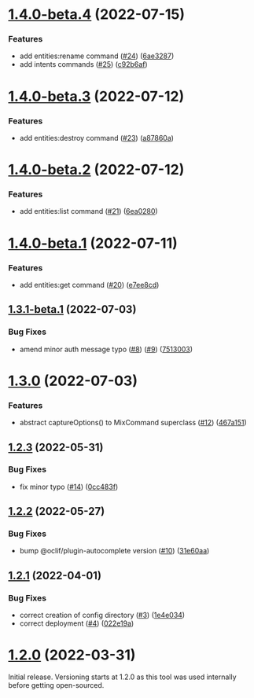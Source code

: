 # [1.4.0-beta.4](https://github.com/nuance-communications/mix-cli/compare/v1.4.0-beta.3...v1.4.0-beta.4) (2022-07-15)


### Features

* add entities:rename command ([#24](https://github.com/nuance-communications/mix-cli/issues/24)) ([6ae3287](https://github.com/nuance-communications/mix-cli/commit/6ae32875bbe1def133cb78f54d3f564a964d2a3e))
* add intents commands ([#25](https://github.com/nuance-communications/mix-cli/issues/25)) ([c92b6af](https://github.com/nuance-communications/mix-cli/commit/c92b6af71155e17e9f7bcae5fe86d5db13878c5e))

# [1.4.0-beta.3](https://github.com/nuance-communications/mix-cli/compare/v1.4.0-beta.2...v1.4.0-beta.3) (2022-07-12)


### Features

* add entities:destroy command ([#23](https://github.com/nuance-communications/mix-cli/issues/23)) ([a87860a](https://github.com/nuance-communications/mix-cli/commit/a87860a9cc3a6fc0565b942792e83be2b7fb0c17))

# [1.4.0-beta.2](https://github.com/nuance-communications/mix-cli/compare/v1.4.0-beta.1...v1.4.0-beta.2) (2022-07-12)


### Features

* add entities:list command ([#21](https://github.com/nuance-communications/mix-cli/issues/21)) ([6ea0280](https://github.com/nuance-communications/mix-cli/commit/6ea0280d1c56799f3a23f8da7e12ab91a7374de1))

# [1.4.0-beta.1](https://github.com/nuance-communications/mix-cli/compare/v1.3.1-beta.1...v1.4.0-beta.1) (2022-07-11)


### Features

* add entities:get command ([#20](https://github.com/nuance-communications/mix-cli/issues/20)) ([e7ee8cd](https://github.com/nuance-communications/mix-cli/commit/e7ee8cde4aee2614e4ddc83524c212325531b223))

## [1.3.1-beta.1](https://github.com/nuance-communications/mix-cli/compare/v1.3.0...v1.3.1-beta.1) (2022-07-03)


### Bug Fixes

* amend minor auth message typo ([#8](https://github.com/nuance-communications/mix-cli/issues/8)) ([#9](https://github.com/nuance-communications/mix-cli/issues/9)) ([7513003](https://github.com/nuance-communications/mix-cli/commit/7513003259799127f5cb81272b1493cd44a5bd9d))

# [1.3.0](https://github.com/nuance-communications/mix-cli/compare/v1.2.3...v1.3.0) (2022-07-03)


### Features

* abstract captureOptions() to MixCommand superclass ([#12](https://github.com/nuance-communications/mix-cli/issues/12)) ([467a151](https://github.com/nuance-communications/mix-cli/commit/467a151431ea8d13e5f7de5d6fdce230bf269d56))

## [1.2.3](https://github.com/nuance-communications/mix-cli/compare/v1.2.2...v1.2.3) (2022-05-31)


### Bug Fixes

* fix minor typo ([#14](https://github.com/nuance-communications/mix-cli/issues/14)) ([0cc483f](https://github.com/nuance-communications/mix-cli/commit/0cc483fb39e0d8c9685cd297e91b8f47cb5792cf))

## [1.2.2](https://github.com/nuance-communications/mix-cli/compare/v1.2.1...v1.2.2) (2022-05-27)


### Bug Fixes

* bump @oclif/plugin-autocomplete version ([#10](https://github.com/nuance-communications/mix-cli/issues/10)) ([31e60aa](https://github.com/nuance-communications/mix-cli/commit/31e60aadb46cbae71cae76db96d988ce8c13b40a))

## [1.2.1](https://github.com/nuance-communications/mix-cli/compare/v1.2.0...v1.2.1) (2022-04-01)


### Bug Fixes

* correct creation of config directory ([#3](https://github.com/nuance-communications/mix-cli/issues/3)) ([1e4e034](https://github.com/nuance-communications/mix-cli/commit/1e4e0346b6c28cfcc8f0bc65c976ce40f4261c39))
* correct deployment ([#4](https://github.com/nuance-communications/mix-cli/issues/4)) ([022e19a](https://github.com/nuance-communications/mix-cli/commit/022e19abb88e9acd5fca3c5a354547c43434d091))

# [1.2.0](https://github.com/nuance-communications/mix-cli/compare/v1.1.0...v1.2.0) (2022-03-31)
Initial release. Versioning starts at 1.2.0 as this tool was used internally before
getting open-sourced.
